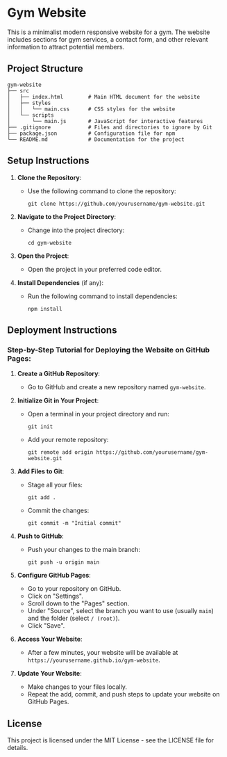 # Gym Website

This is a minimalist modern responsive website for a gym. The website includes sections for gym services, a contact form, and other relevant information to attract potential members.

## Project Structure

```
gym-website
├── src
│   ├── index.html        # Main HTML document for the website
│   ├── styles
│   │   └── main.css      # CSS styles for the website
│   └── scripts
│       └── main.js       # JavaScript for interactive features
├── .gitignore            # Files and directories to ignore by Git
├── package.json          # Configuration file for npm
└── README.md             # Documentation for the project
```

## Setup Instructions

1. **Clone the Repository**:
   - Use the following command to clone the repository:
     ```
     git clone https://github.com/yourusername/gym-website.git
     ```

2. **Navigate to the Project Directory**:
   - Change into the project directory:
     ```
     cd gym-website
     ```

3. **Open the Project**:
   - Open the project in your preferred code editor.

4. **Install Dependencies** (if any):
   - Run the following command to install dependencies:
     ```
     npm install
     ```

## Deployment Instructions

### Step-by-Step Tutorial for Deploying the Website on GitHub Pages:

1. **Create a GitHub Repository**:
   - Go to GitHub and create a new repository named `gym-website`.

2. **Initialize Git in Your Project**:
   - Open a terminal in your project directory and run:
     ```
     git init
     ```
   - Add your remote repository:
     ```
     git remote add origin https://github.com/yourusername/gym-website.git
     ```

3. **Add Files to Git**:
   - Stage all your files:
     ```
     git add .
     ```
   - Commit the changes:
     ```
     git commit -m "Initial commit"
     ```

4. **Push to GitHub**:
   - Push your changes to the main branch:
     ```
     git push -u origin main
     ```

5. **Configure GitHub Pages**:
   - Go to your repository on GitHub.
   - Click on "Settings".
   - Scroll down to the "Pages" section.
   - Under "Source", select the branch you want to use (usually `main`) and the folder (select `/ (root)`).
   - Click "Save".

6. **Access Your Website**:
   - After a few minutes, your website will be available at `https://yourusername.github.io/gym-website`.

7. **Update Your Website**:
   - Make changes to your files locally.
   - Repeat the add, commit, and push steps to update your website on GitHub Pages.

## License

This project is licensed under the MIT License - see the LICENSE file for details.
